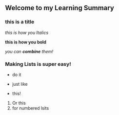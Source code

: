 ## Welcome to my Learning Summary

### this is a title

*this is how you Italics*

**this is how you bold**

*you can **combine** them!*


### Making Lists is super easy!

- do it
* just like
- this!

1. Or this
2. for numbered lsits
